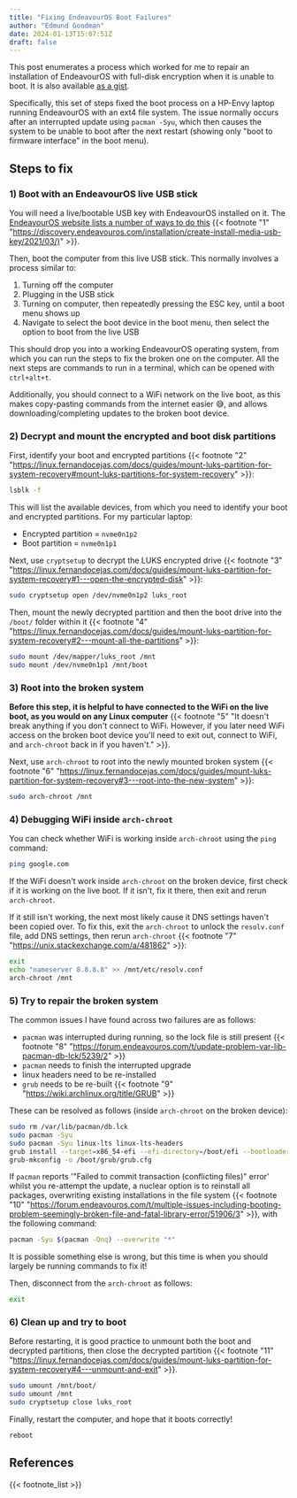 ```yaml
---
title: "Fixing EndeavourOS Boot Failures"
author: "Edmund Goodman"
date: 2024-01-13T15:07:51Z
draft: false
---
```


This post enumerates a process which worked for me to repair an installation of EndeavourOS with full-disk encryption when it is unable to boot. It is also available [as a gist](https://gist.github.com/EdmundGoodman/c057ce0c826fd0edde7917d15b709f4f).

Specifically, this set of steps fixed the boot process on a HP-Envy laptop running EndeavourOS with an ext4 file system. The issue normally occurs after an interrupted update using `pacman -Syu`, which then causes the system to be unable to boot after the next restart (showing only "boot to firmware interface" in the boot menu).

## Steps to fix

### 1) Boot with an EndeavourOS live USB stick

You will need a live/bootable USB key with EndeavourOS installed on it. The [EndeavourOS website lists a number of ways to do this](https://discovery.endeavouros.com/installation/create-install-media-usb-key/2021/03/) {{< footnote "1" "<https://discovery.endeavouros.com/installation/create-install-media-usb-key/2021/03/)>" >}}.

Then, boot the computer from this live USB stick. This normally involves a process similar to:

1) Turning off the computer
2) Plugging in the USB stick
3) Turning on computer, then repeatedly pressing the ESC key, until a boot menu shows up
4) Navigate to select the boot device in the boot menu, then select the option to boot from the live USB

This should drop you into a working EndeavourOS operating system, from which you can run the steps to fix the broken one on the computer. All the next steps are commands to run in a terminal, which can be opened with `ctrl+alt+t`.

Additionally, you should connect to a WiFi network on the live boot, as this makes copy-pasting commands from the internet easier :sweat_smile:, and allows downloading/completing updates to the broken boot device.

### 2) Decrypt and mount the encrypted and boot disk partitions

First, identify your boot and encrypted partitions {{< footnote "2" "<https://linux.fernandocejas.com/docs/guides/mount-luks-partition-for-system-recovery#mount-luks-partitions-for-system-recovery>" >}}:

```bash
lsblk -f

```

This will list the available devices, from which you need to identify your boot and encrypted partitions. For my particular laptop:

- Encrypted partition = `nvme0n1p2`
- Boot partition = `nvme0n1p1`

Next, use `cryptsetup` to decrypt the LUKS encrypted drive {{< footnote "3" "<https://linux.fernandocejas.com/docs/guides/mount-luks-partition-for-system-recovery#1---open-the-encrypted-disk>" >}}:

```bash
sudo cryptsetup open /dev/nvme0n1p2 luks_root
```

Then, mount the newly decrypted partition and then the boot drive into the `/boot/` folder within it {{< footnote "4" "<https://linux.fernandocejas.com/docs/guides/mount-luks-partition-for-system-recovery#2---mount-all-the-partitions>" >}}:

```bash
sudo mount /dev/mapper/luks_root /mnt
sudo mount /dev/nvme0n1p1 /mnt/boot
```

### 3) Root into the broken system

**Before this step, it is helpful to have connected to the WiFi on the live boot, as you would on any Linux computer** {{< footnote "5" "It doesn't break anything if you don't connect to WiFi. However, if you later need WiFi access on the broken boot device you'll need to exit out, connect to WiFi, and `arch-chroot` back in if you haven't." >}}.

Next, use `arch-chroot` to root into the newly mounted broken system {{< footnote "6" "<https://linux.fernandocejas.com/docs/guides/mount-luks-partition-for-system-recovery#3---root-into-the-new-system>" >}}:

```bash
sudo arch-chroot /mnt
```

### 4) Debugging WiFi inside `arch-chroot`

You can check whether WiFi is working inside `arch-chroot` using the `ping` command:

```bash
ping google.com
```

If the WiFi doesn't work inside `arch-chroot` on the broken device, first check if it is working on the live boot. If it isn't, fix it there, then exit and rerun `arch-chroot`.

If it still isn't working, the next most likely cause it DNS settings haven't been copied over. To fix this, exit the `arch-chroot` to unlock the `resolv.conf` file, add DNS settings, then rerun `arch-chroot` {{< footnote "7" "<https://unix.stackexchange.com/a/481862>" >}}:

```bash
exit
echo "nameserver 8.8.8.8" >> /mnt/etc/resolv.conf
arch-chroot /mnt
```

### 5) Try to repair the broken system

The common issues I have found across two failures are as follows:

- `pacman` was interrupted during running, so the lock file is still present {{< footnote "8" "<https://forum.endeavouros.com/t/update-problem-var-lib-pacman-db-lck/5239/2>" >}}
- `pacman` needs to finish the interrupted upgrade
- linux headers need to be re-installed
- `grub` needs to be re-built {{< footnote "9" "<https://wiki.archlinux.org/title/GRUB>" >}}

These can be resolved as follows (inside `arch-chroot` on the broken device):

```bash
sudo rm /var/lib/pacman/db.lck
sudo pacman -Syu
sudo pacman -Syu linux-lts linux-lts-headers
grub install --target=x86_54-efi --efi-directory=/boot/efi --bootloader-id=GRUB
grub-mkconfig -o /boot/grub/grub.cfg
```

If `pacman` reports '"Failed to commit transaction (conflicting files)" error' whilst you re-attempt the update, a nuclear option is to reinstall all packages, overwriting existing installations in the file system {{< footnote "10" "<https://forum.endeavouros.com/t/multiple-issues-including-booting-problem-seemingly-broken-file-and-fatal-library-error/51906/3>" >}}, with the following command:

```bash
pacman -Syu $(pacman -Qnq) --overwrite "*"
```

It is possible something else is wrong, but this time is when you should largely be running commands to fix it!

Then, disconnect from the `arch-chroot` as follows:

```bash
exit
```

### 6) Clean up and try to boot

Before restarting, it is good practice to unmount both the boot and decrypted partitions, then close the decrypted partition {{< footnote "11" "<https://linux.fernandocejas.com/docs/guides/mount-luks-partition-for-system-recovery#4---unmount-and-exit>" >}}.

```bash
sudo umount /mnt/boot/
sudo umount /mnt
sudo cryptsetup close luks_root
```

Finally, restart the computer, and hope that it boots correctly!

```bash
reboot
```

## References

{{< footnote_list >}}
